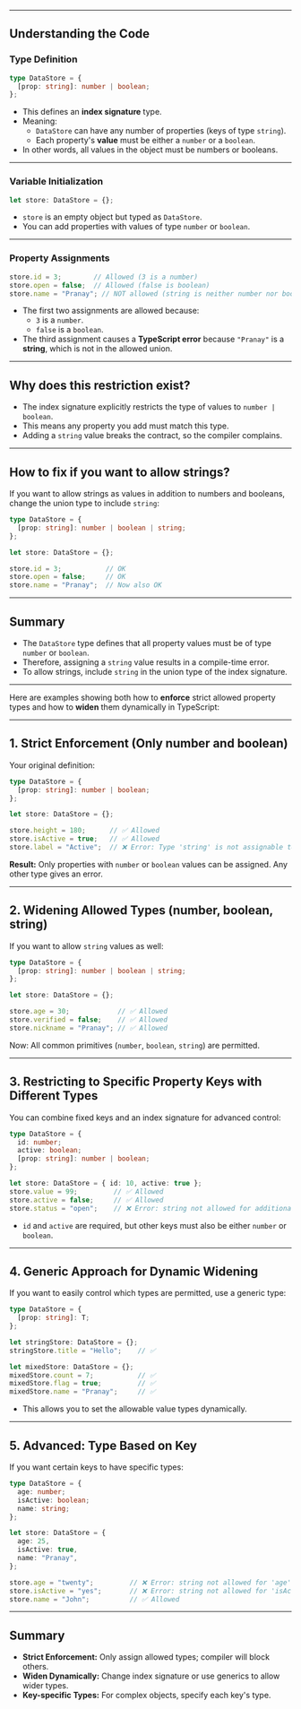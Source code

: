 
***

## Understanding the Code

### Type Definition

```ts
type DataStore = {
  [prop: string]: number | boolean;
};
```

- This defines an **index signature** type.
- Meaning:  
  - `DataStore` can have any number of properties (keys of type `string`).
  - Each property's **value** must be either a `number` or a `boolean`.
- In other words, all values in the object must be numbers or booleans.

***

### Variable Initialization

```ts
let store: DataStore = {};
```

- `store` is an empty object but typed as `DataStore`.
- You can add properties with values of type `number` or `boolean`.

***

### Property Assignments

```ts
store.id = 3;        // Allowed (3 is a number)
store.open = false;  // Allowed (false is boolean)
store.name = "Pranay"; // NOT allowed (string is neither number nor boolean)
```

- The first two assignments are allowed because:
  - `3` is a `number`.
  - `false` is a `boolean`.
- The third assignment causes a **TypeScript error** because `"Pranay"` is a **string**, which is not in the allowed union.

***

## Why does this restriction exist?

- The index signature explicitly restricts the type of values to `number | boolean`.
- This means any property you add must match this type.
- Adding a `string` value breaks the contract, so the compiler complains.

***

## How to fix if you want to allow strings?

If you want to allow strings as values in addition to numbers and booleans, change the union type to include `string`:

```ts
type DataStore = {
  [prop: string]: number | boolean | string;
};

let store: DataStore = {};

store.id = 3;           // OK
store.open = false;     // OK
store.name = "Pranay";  // Now also OK
```

***

## Summary

- The `DataStore` type defines that all property values must be of type `number` or `boolean`.
- Therefore, assigning a `string` value results in a compile-time error.
- To allow strings, include `string` in the union type of the index signature.

***
Here are examples showing both how to **enforce** strict allowed property types and how to **widen** them dynamically in TypeScript:

***

## 1. Strict Enforcement (Only number and boolean)

Your original definition:
```ts
type DataStore = {
  [prop: string]: number | boolean;
};

let store: DataStore = {};

store.height = 180;      // ✅ Allowed
store.isActive = true;   // ✅ Allowed
store.label = "Active";  // ❌ Error: Type 'string' is not assignable to type 'number | boolean'
```

**Result:** Only properties with `number` or `boolean` values can be assigned. Any other type gives an error.

***

## 2. Widening Allowed Types (number, boolean, string)

If you want to allow `string` values as well:
```ts
type DataStore = {
  [prop: string]: number | boolean | string;
};

let store: DataStore = {};

store.age = 30;            // ✅ Allowed
store.verified = false;    // ✅ Allowed
store.nickname = "Pranay"; // ✅ Allowed
```

Now: All common primitives (`number`, `boolean`, `string`) are permitted.

***

## 3. Restricting to Specific Property Keys with Different Types

You can combine fixed keys and an index signature for advanced control:
```ts
type DataStore = {
  id: number;
  active: boolean;
  [prop: string]: number | boolean;
};

let store: DataStore = { id: 10, active: true };
store.value = 99;         // ✅ Allowed
store.active = false;     // ✅ Allowed
store.status = "open";    // ❌ Error: string not allowed for additional keys
```
- `id` and `active` are required, but other keys must also be either `number` or `boolean`.

***

## 4. Generic Approach for Dynamic Widening

If you want to easily control which types are permitted, use a generic type:
```ts
type DataStore = {
  [prop: string]: T;
};

let stringStore: DataStore = {};
stringStore.title = "Hello";    // ✅

let mixedStore: DataStore = {};
mixedStore.count = 7;           // ✅
mixedStore.flag = true;         // ✅
mixedStore.name = "Pranay";     // ✅
```
- This allows you to set the allowable value types dynamically.

***

## 5. Advanced: Type Based on Key

If you want certain keys to have specific types:
```ts
type DataStore = {
  age: number;
  isActive: boolean;
  name: string;
};

let store: DataStore = {
  age: 25,
  isActive: true,
  name: "Pranay",
};

store.age = "twenty";         // ❌ Error: string not allowed for 'age'
store.isActive = "yes";       // ❌ Error: string not allowed for 'isActive'
store.name = "John";          // ✅ Allowed
```

***

## Summary

- **Strict Enforcement:** Only assign allowed types; compiler will block others.
- **Widen Dynamically:** Change index signature or use generics to allow wider types.
- **Key-specific Types:** For complex objects, specify each key's type.
